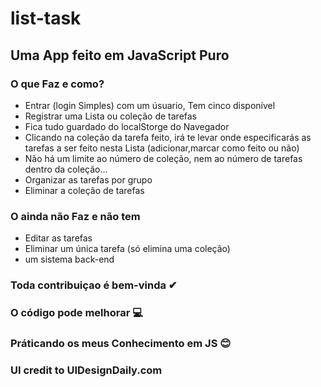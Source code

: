 # list-task
 ## Uma App feito em JavaScript Puro
 
 ### O que Faz e como?
 * Entrar (login Simples) com um úsuario, Tem cinco disponível
 * Registrar uma Lista ou coleção de tarefas
 * Fica tudo guardado do localStorge do Navegador
 * Clicando na coleção da tarefa feito, irá te levar onde especificarás as tarefas a ser feito nesta Lista (adicionar,marcar como feito ou não)
 * Não há um limite ao número de coleção, nem ao número de tarefas dentro da coleção...   
* Organizar as tarefas por grupo
* Eliminar a coleção de tarefas

### O ainda não Faz e não tem
* Editar as tarefas
* Eliminar um única tarefa (só elimina uma coleção)
* um sistema back-end

### Toda contribuiçao é bem-vinda ✔
### O código pode melhorar 💻
### Práticando os meus Conhecimento em JS 😊
### UI credit to UIDesignDaily.com
